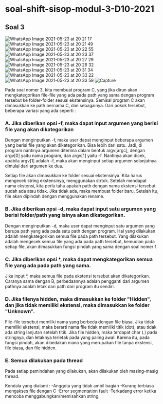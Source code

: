 # soal-shift-sisop-modul-3-D10-2021

## Soal 3

![WhatsApp Image 2021-05-23 at 20 21 17](https://user-images.githubusercontent.com/77373958/119262794-bce6cc80-bc06-11eb-9e35-4f1a3e494bfc.jpeg)
![WhatsApp Image 2021-05-23 at 20 21 49](https://user-images.githubusercontent.com/77373958/119262796-bfe1bd00-bc06-11eb-8811-caab4a8ad8ac.jpeg)
![WhatsApp Image 2021-05-23 at 20 22 55](https://user-images.githubusercontent.com/77373958/119262798-c07a5380-bc06-11eb-943d-eb774c18fb82.jpeg)
![WhatsApp Image 2021-05-23 at 20 23 37](https://user-images.githubusercontent.com/77373958/119262800-c1ab8080-bc06-11eb-9f5d-494dc839dd7c.jpeg)
![WhatsApp Image 2021-05-23 at 20 27 29](https://user-images.githubusercontent.com/77373958/119262803-c1ab8080-bc06-11eb-9142-c93bfac413d1.jpeg)
![WhatsApp Image 2021-05-23 at 20 29 32](https://user-images.githubusercontent.com/77373958/119262806-c2dcad80-bc06-11eb-94f8-5eed6c5fa329.jpeg)
![WhatsApp Image 2021-05-23 at 20 31 34](https://user-images.githubusercontent.com/77373958/119262808-c2dcad80-bc06-11eb-8868-527c25792f85.jpeg)
![WhatsApp Image 2021-05-23 at 20 33 22](https://user-images.githubusercontent.com/77373958/119262809-c3754400-bc06-11eb-85f9-d6fb9db910d7.jpeg)
![WhatsApp Image 2021-05-23 at 20 33 59](https://user-images.githubusercontent.com/77373958/119262811-c40dda80-bc06-11eb-8e7a-85184446aa4d.jpeg)
![Capture](https://user-images.githubusercontent.com/77373958/119262840-e4d63000-bc06-11eb-8e86-6ff8ac17a184.JPG)


Pada soal nomer 3, kita membuat program C, yang jika dirun akan mengkategorikan file-file yang ada pada path yang sama dengan program tersebut ke folder-folder sesuai ekstensinya. Semisal program C akan dimasukkan ke path bernama C, dan sebagainya. Dari pokok tersebut, beberapa variasi yang ada seperti :

### A. Jika diberikan opsi -f, maka dapat input argumen yang berisi file yang akan dikategorikan

Dengan menginputkan -f, maka user dapat menginput beberapa argumen yang berisi file yang akan dikategorikan. Bisa lebih dari satu. Jadi, di program nantinya argumen diterima dalam bentuk argv[argc], dengan argv[0] yaitu nama program, dan argv[1] yaitu -f. Nantinya akan dicek, apabila argv[1] adalah -f, maka akan menginput setiap argumen selanjutnya dimulai dari argumen ke dua.

Setiap file akan dimasukkan ke folder sesuai ekstensinya. Kita harus mengecek string ekstensinya, menggunakan strtok. Setelah mendapat nama ekstensi, kita perlu tahu apakah path dengan nama ekstensi tersebut sudah ada atau tidak. Jika tidak ada, maka membuat folder baru. Setelah itu, file akan dipindah dengan menggunakan rename.

### B. Jika diberikan opsi -d, maka dapat input satu argumen yang berisi folder/path yang isinya akan dikategorikan.

Dengan menginputkan -d, maka user dapat menginput satu argumen yang berupa path yang ada pada satu path dengan program. Hal yang dilakukan adalah mengkategorikan semua file pada path tersebut. Yang dilakukan adalah mengecek semua file yang ada pada path tersebut, kemudian pada setiap file, akan dimasukkan fungsi pindah yang sama dengan soal nomer 1.

### C. Jika diberikan opsi *, maka dapat mengkategorikan semua file yang ada pada path yang sama.

Jika input *, maka semua file pada ekstensi tersebut akan dikategorikan. Caranya sama dengan B, perbedaannya adalah pengganti dari argumen pathnya adalah letak dari path dari program itu sendiri.

### D. Jika filenya hidden, maka dimasukkan ke folder "Hidden", dan jika tidak memiliki ekstensi, maka dimasukkan ke folder "Unknown".

File-file tersebut memiliki nama yang berbeda dengan file biasa. Jika tidak memiliki ekstensi, maka berarti nama file tidak memiliki titik (dot), atau tidak ada string lanjutan setelah titik. Jika file hidden, maka terdapat char (.) pada stringnya, dan letaknya terletak pada yang paling awal. Karena itu, pada fungsi pindah, akan dibedakan mana yang merupakan file tanpa ekstensi, file biasa, dan file hidden.

### E. Semua dilakukan pada thread

Pada setiap pemindahan yang dilakukan, akan dilakukan oleh masing-masig thread.

Kendala yang dialami :
-Anggota yang tidak ambil bagian
-Kurang terbiasa mengakses file dengan C
-Error segmentation fault
-Terkadang error ketika mencoba menggabungkan/memisahkan string
